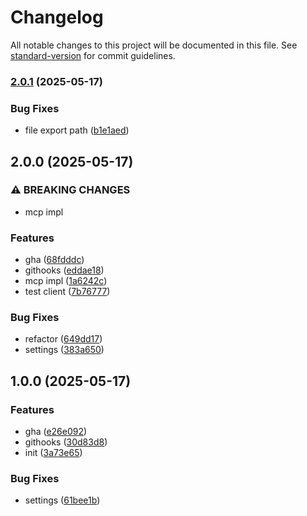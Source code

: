 # Changelog

All notable changes to this project will be documented in this file. See [standard-version](https://github.com/conventional-changelog/standard-version) for commit guidelines.

### [2.0.1](https://github.com/sakupi01/mcp-saba/compare/v2.0.0...v2.0.1) (2025-05-17)


### Bug Fixes

* file export path ([b1e1aed](https://github.com/sakupi01/mcp-saba/commit/b1e1aed7c01595468893c1e6bda846b6ea84527f))

## 2.0.0 (2025-05-17)


### ⚠ BREAKING CHANGES

* mcp impl

### Features

* gha ([68fdddc](https://github.com/sakupi01/mcp-saba/commit/68fdddc9f12b68160613c05fdd4f1a121fb76da4))
* githooks ([eddae18](https://github.com/sakupi01/mcp-saba/commit/eddae18247b4944bd092941f2b77001bdaf23cee))
* mcp impl ([1a6242c](https://github.com/sakupi01/mcp-saba/commit/1a6242c106167e872bb6f817caa4cb5b59303036))
* test client ([7b76777](https://github.com/sakupi01/mcp-saba/commit/7b7677741e2768eb5c7dda4d1042587757ff72af))


### Bug Fixes

* refactor ([649dd17](https://github.com/sakupi01/mcp-saba/commit/649dd17184086e401819a0f5322f892c85c7da64))
* settings ([383a650](https://github.com/sakupi01/mcp-saba/commit/383a6502dc830ee38b032ad56c03bd14e371ebac))

## 1.0.0 (2025-05-17)


### Features

* gha ([e26e092](https://github.com/sakupi01/mcp-saba/commit/e26e0929cf91f54fd6b7e26241f84f31f2df618e))
* githooks ([30d83d8](https://github.com/sakupi01/mcp-saba/commit/30d83d85024f62dbb6307a8fab6c4662ade527cf))
* init ([3a73e65](https://github.com/sakupi01/mcp-saba/commit/3a73e65ce338d1c832ccaa53cce6bf093ae18746))


### Bug Fixes

* settings ([61bee1b](https://github.com/sakupi01/mcp-saba/commit/61bee1bdf3fa9fdb43a5aa0cac8248817b41d403))
